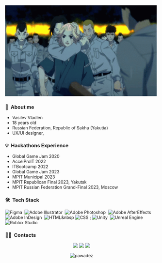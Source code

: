</p>
<p align="left">
  <img src="tokyo-revengers-mikey.gif" height="300" width="500">
</p>

### 🌱 &nbsp;About me

- Vasilev Vladlen
- 18 years old
- Russian Federation, Republic of Sakha (Yakutia)
- UX/UI designer,
  
### 💡 &nbsp;Hackathons Experience
- Global Game Jam 2020
- AccelProIT 2022
- ITBootcamp 2022
- Global Game Jam 2023
- MPIT Municipal 2023
- MPIT Republican Final 2023, Yakutsk
- MPIT Russian Federation Grand-Final 2023, Moscow

### 🛠 &nbsp;Tech Stack
![Figma](https://img.shields.io/badge/-Figma-05122A?style=flat&logo=figma&logoColor=#adadad)&nbsp;
![Adobe Illustrator](https://img.shields.io/badge/-Illustrator-05122A?style=flat&logo=adobe&logoColor=white)&nbsp;
![Adobe Photoshop](https://img.shields.io/badge/-Photoshop-05122A?style=flat&logo=adobe&logoColor=white)&nbsp;
![Adobe AfterEffects](https://img.shields.io/badge/-AfterEffects-05122A?style=flat&logo=adobe&logoColor=white)&nbsp;
![Adobe InDesign](https://img.shields.io/badge/-InDesign-05122A?style=flat&logo=adobe&logoColor=white)&nbsp;
![HTML](https://img.shields.io/badge/-HTML-05122A?style=flat&logo=html&logoColor=white)&nbsp
![CSS](https://img.shields.io/badge/-CSS-05122A?style=flat&logo=css&logoColor=white)&nbsp;;
![Unity](https://img.shields.io/badge/-Unity-05122A?style=flat&logo=unity&logoColor=white)&nbsp;
![Unreal Engine](https://img.shields.io/badge/-UnrealEngine-05122A?style=flat&logo=unrealengine&logoColor=white)&nbsp;
![Roblox Studio](https://img.shields.io/badge/-RobloxStudio-05122A?style=flat&logo=roblox&logoColor=white)&nbsp;


### 🤝🏻 &nbsp;Contacts

<p align="center">
<a href="https://vk.com/pawade"><img src="https://img.shields.io/badge/-@pawade-1877F2?style=flat&logo=vk"/></a>
<a href="https://t.me/pawadez"><img src="https://img.shields.io/badge/-@pawadez-1877F2?style=flat&logo=telegram"/></a>
<a href="https://mail.google.com/mail/u/0/#inbox?compose=new"><img src="https://img.shields.io/badge/-ckr.naikax@gmail.com-1877F2?style=flat&logo=gmail"/></a>
</p>

<p align="center"> <img src="https://github-readme-stats.vercel.app/api?username=pawadez&show_icons=true&theme=great-gatsby" alt="pawadez" />
